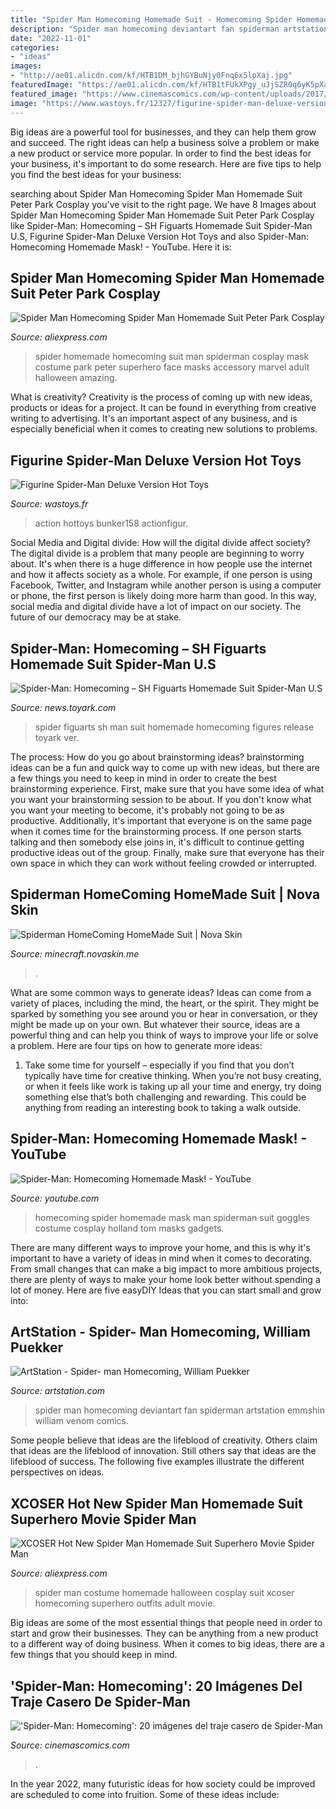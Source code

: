 ```yaml
---
title: "Spider Man Homecoming Homemade Suit - Homecoming Spider Homemade Mask Man Spiderman Suit Goggles Costume Cosplay Holland Tom Masks Gadgets"
description: "Spider man homecoming deviantart fan spiderman artstation emmshin william venom comics"
date: "2022-11-01"
categories:
- "ideas"
images:
- "http://ae01.alicdn.com/kf/HTB1DM_bjhGYBuNjy0Fnq6x5lpXaj.jpg"
featuredImage: "https://ae01.alicdn.com/kf/HTB1tFUkXPgy_uJjSZR0q6yK5pXa8/Spider-Man-Homecoming-Spider-Man-Homemade-Suit-Peter-Park-Cosplay-Spiderman-Mask-Marvel-Superhero-Costume-Accessory.jpg"
featured_image: "https://www.cinemascomics.com/wp-content/uploads/2017/03/hot-toys-spider-man-homecoming-traje-casero-9-1.jpg"
image: "https://www.wastoys.fr/12327/figurine-spider-man-deluxe-version-hot-toys.jpg"
---
```



Big ideas are a powerful tool for businesses, and they can help them grow and succeed. The right ideas can help a business solve a problem or make a new product or service more popular. In order to find the best ideas for your business, it's important to do some research. Here are five tips to help you find the best ideas for your business:

	

		
searching about Spider Man Homecoming Spider Man Homemade Suit Peter Park Cosplay you've visit to the right page. We have 8 Images about Spider Man Homecoming Spider Man Homemade Suit Peter Park Cosplay like Spider-Man: Homecoming – SH Figuarts Homemade Suit Spider-Man U.S, Figurine Spider-Man Deluxe Version Hot Toys and also Spider-Man: Homecoming Homemade Mask! - YouTube. Here it is:
		
    
## Spider Man Homecoming Spider Man Homemade Suit Peter Park Cosplay

<img loading=lazy src="https://ae01.alicdn.com/kf/HTB1tFUkXPgy_uJjSZR0q6yK5pXa8/Spider-Man-Homecoming-Spider-Man-Homemade-Suit-Peter-Park-Cosplay-Spiderman-Mask-Marvel-Superhero-Costume-Accessory.jpg" onerror="this.onerror=null;this.src='https://tse1.mm.bing.net/th?id=OIP.9YKSD9mxrwWvmyjXcvZZ6wHaHa&amp;pid=15.1';" alt="Spider Man Homecoming Spider Man Homemade Suit Peter Park Cosplay">

_Source: aliexpress.com_

>spider homemade homecoming suit man spiderman cosplay mask costume park peter superhero face masks accessory marvel adult halloween amazing. 

	

What is creativity?
Creativity is the process of coming up with new ideas, products or ideas for a project. It can be found in everything from creative writing to advertising. It's an important aspect of any business, and is especially beneficial when it comes to creating new solutions to problems.

    
## Figurine Spider-Man Deluxe Version Hot Toys

<img loading=lazy src="https://www.wastoys.fr/12327/figurine-spider-man-deluxe-version-hot-toys.jpg" onerror="this.onerror=null;this.src='https://tse1.mm.bing.net/th?id=OIP.imzEPLb1nQv6itjHwC68ZAHaLG&amp;pid=15.1';" alt="Figurine Spider-Man Deluxe Version Hot Toys">

_Source: wastoys.fr_

>action hottoys bunker158 actionfigur. 

	

Social Media and Digital divide: How will the digital divide affect society?
The digital divide is a problem that many people are beginning to worry about. It's when there is a huge difference in how people use the internet and how it affects society as a whole. For example, if one person is using Facebook, Twitter, and Instagram while another person is using a computer or phone, the first person is likely doing more harm than good. In this way, social media and digital divide have a lot of impact on our society. The future of our democracy may be at stake.

    
## Spider-Man: Homecoming – SH Figuarts Homemade Suit Spider-Man U.S

<img loading=lazy src="http://news.toyark.com/wp-content/uploads/sites/4/2017/08/SH-Figuarts-Homemade-Suit-Spider-Man-007-1.jpg" onerror="this.onerror=null;this.src='https://tse2.mm.bing.net/th?id=OIP.6h3khB7UcaQ2Je-AG-_K5wDTEn&amp;pid=15.1';" alt="Spider-Man: Homecoming – SH Figuarts Homemade Suit Spider-Man U.S">

_Source: news.toyark.com_

>spider figuarts sh man suit homemade homecoming figures release toyark ver. 

	

The process: How do you go about brainstorming ideas?
brainstorming ideas can be a fun and quick way to come up with new ideas, but there are a few things you need to keep in mind in order to create the best brainstorming experience. First, make sure that you have some idea of what you want your brainstorming session to be about. If you don't know what you want your meeting to become, it's probably not going to be as productive. Additionally, it's important that everyone is on the same page when it comes time for the brainstorming process. If one person starts talking and then somebody else joins in, it's difficult to continue getting productive ideas out of the group. Finally, make sure that everyone has their own space in which they can work without feeling crowded or interrupted.

    
## Spiderman HomeComing HomeMade Suit | Nova Skin

<img loading=lazy src="https://lh3.googleusercontent.com/BoyiZGosi-r-iVxfNDU4VffPgMD8t1LFnlSNKGjaoM-IjhIWJr_p2x4YwixO8ecgSK67EBhTCcFVikIXiMftYg=s500" onerror="this.onerror=null;this.src='https://tse4.mm.bing.net/th?id=OIP.y-f0PRFrC2TQoqpweGIsawAAAA&amp;pid=15.1';" alt="Spiderman HomeComing HomeMade Suit | Nova Skin">

_Source: minecraft.novaskin.me_

>. 

	

What are some common ways to generate ideas?
Ideas can come from a variety of places, including the mind, the heart, or the spirit. They might be sparked by something you see around you or hear in conversation, or they might be made up on your own. But whatever their source, ideas are a powerful thing and can help you think of ways to improve your life or solve a problem. Here are four tips on how to generate more ideas: 
1. Take some time for yourself – especially if you find that you don’t typically have time for creative thinking. When you’re not busy creating, or when it feels like work is taking up all your time and energy, try doing something else that’s both challenging and rewarding. This could be anything from reading an interesting book to taking a walk outside. 

    
## Spider-Man: Homecoming Homemade Mask! - YouTube

<img loading=lazy src="https://i.ytimg.com/vi/bdK_gbTl8Y8/maxresdefault.jpg" onerror="this.onerror=null;this.src='https://tse2.mm.bing.net/th?id=OIP.ZzJAqaJTEM3Ez5xhMJb5fQHaEK&amp;pid=15.1';" alt="Spider-Man: Homecoming Homemade Mask! - YouTube">

_Source: youtube.com_

>homecoming spider homemade mask man spiderman suit goggles costume cosplay holland tom masks gadgets. 

	

There are many different ways to improve your home, and this is why it's important to have a variety of ideas in mind when it comes to decorating. From small changes that can make a big impact to more ambitious projects, there are plenty of ways to make your home look better without spending a lot of money. Here are five easyDIY Ideas that you can start small and grow into: 

    
## ArtStation - Spider- Man Homecoming, William Puekker

<img loading=lazy src="https://cdna.artstation.com/p/assets/images/images/006/610/800/large/william-puekker-spiderman32.jpg?1499904618" onerror="this.onerror=null;this.src='https://tse1.mm.bing.net/th?id=OIP._7-zFO5g-4S2gVUEsXGNcwHaKe&amp;pid=15.1';" alt="ArtStation - Spider- man Homecoming, William Puekker">

_Source: artstation.com_

>spider man homecoming deviantart fan spiderman artstation emmshin william venom comics. 

	

Some people believe that ideas are the lifeblood of creativity. Others claim that ideas are the lifeblood of innovation. Still others say that ideas are the lifeblood of success. The following five examples illustrate the different perspectives on ideas.

    
## XCOSER Hot New Spider Man Homemade Suit Superhero Movie Spider Man

<img loading=lazy src="http://ae01.alicdn.com/kf/HTB1DM_bjhGYBuNjy0Fnq6x5lpXaj.jpg" onerror="this.onerror=null;this.src='https://tse4.mm.bing.net/th?id=OIP.J4VrdhBu_NBUKYdP3rTcqQHaHa&amp;pid=15.1';" alt="XCOSER Hot New Spider Man Homemade Suit Superhero Movie Spider Man">

_Source: aliexpress.com_

>spider man costume homemade halloween cosplay suit xcoser homecoming superhero outfits adult movie. 

	

Big ideas are some of the most essential things that people need in order to start and grow their businesses. They can be anything from a new product to a different way of doing business. When it comes to big ideas, there are a few things that you should keep in mind. 

    
## &#039;Spider-Man: Homecoming&#039;: 20 Imágenes Del Traje Casero De Spider-Man

<img loading=lazy src="https://www.cinemascomics.com/wp-content/uploads/2017/03/hot-toys-spider-man-homecoming-traje-casero-9-1.jpg" onerror="this.onerror=null;this.src='https://tse2.mm.bing.net/th?id=OIP.zT0DmC6ABZRKOoTVZPMzfgHaLH&amp;pid=15.1';" alt="&#039;Spider-Man: Homecoming&#039;: 20 imágenes del traje casero de Spider-Man">

_Source: cinemascomics.com_

>. 

	

In the year 2022, many futuristic ideas for how society could be improved are scheduled to come into fruition. Some of these ideas include: 

